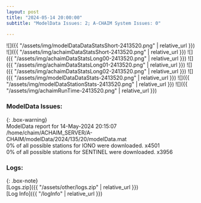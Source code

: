 ```yaml
---
layout: post
title: "2024-05-14 20:00:00"
subtitle: "ModelData Issues: 2; A-CHAIM System Issues: 0"

---
```


![]({{ "/assets/img/modelDataDataStatsShort-2413520.png" | relative_url }})
![]({{ "/assets/img/achaimDataStatsShort-2413520.png" | relative_url }})
![]({{ "/assets/img/achaimDataStatsLong00-2413520.png" | relative_url }})
![]({{ "/assets/img/achaimDataStatsLong01-2413520.png" | relative_url }})
![]({{ "/assets/img/achaimDataStatsLong02-2413520.png" | relative_url }})
![]({{ "/assets/img/modelDataDataStats-2413520.png" | relative_url }})
![]({{ "/assets/img/modelDataStationStats-2413520.png" | relative_url }})
![]({{ "/assets/img/achaimRunTime-2413520.png" | relative_url }})


### ModelData Issues:  
  
{: .box-warning}  
 ModelData report for 14-May-2024 20:15:07   
 /home/chaim/ACHAIM_SERVER/A-CHAIM/modelData/2024/135/20/modelData.mat   
 0% of all possible stations for IONO were downloaded. x4501   
 0% of all possible stations for SENTINEL were downloaded. x3956   
  


### Logs:  
  
{: .box-note}  
[Logs.zip]({{ "/assets/other/logs.zip" | relative_url }})  
[Log Info]({{ "/logInfo" | relative_url }})  
